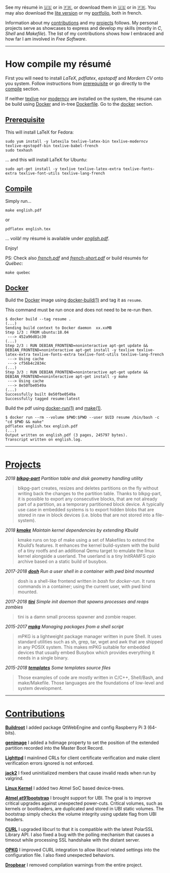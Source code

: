 See my résumé in [:us:](en_US/) or in [:fr:](fr_FR/), or download them in [:us:](pdf/english.pdf) or in [:fr:](pdf/french.pdf). You may also download the [lite version](pdf/french-lite.pdf) or my [portfolio](pdf/portfolio-french.pdf), both in french.

Information about my [contributions](#contributions) and my [projects](#projects) follows. My personal projects serve as showcases to express and develop my skills (mostly in _C_, _Shell_ and _Makefile_). The list of my contributions shows how I embraced and how far I am involved in _Free Software_.

---

# How compile my résumé

First you will need to install *LaTeX*, *pdflatex*, *epstopdf* and *Mordern CV* onto you system. Follow instructions from [prerequisite](#prerequisite) or go directly to the [compile](#compile) section.

If neither [texlive] nor [moderncv] are installed on the system, the résumé can be build using [Docker] and in-tree [Dockerfile]. Go to the [docker](#docker) section.

## [Prerequisite](#=prerequisite)

This will install LaTeX for Fedora:

```
sudo yum install -y latexila texlive-latex-bin texlive-moderncv texlive-epstopdf-bin texlive-babel-french
sudo texhash
```

... and this will install LaTeX for Ubuntu:


```
sudo apt-get install -y texlive texlive-latex-extra texlive-fonts-extra texlive-font-utils texlive-lang-french
```

## [Compile](#=compile)

Simply run...

```
make english.pdf
```

or

```
pdflatex english.tex
```

... voilà! my résumé is available under *[english.pdf](pdf/english.pdf)*.

Enjoy!

PS: Check also *[french.pdf](pdf/french.pdf)* and *[french-short.pdf](pdf/french-short.pdf)* or build résumés for *Québec*:

```
make quebec
```

## [Docker](#=docker)

Build the [Docker] image using [docker-build(1)] and tag it as `resume`.

This command must be run once and does not need to be re-run then.

	$ docker build --tag resume .
	(...)
	Sending build context to Docker daemon  xx.xxMB
	Step 1/3 : FROM ubuntu:18.04
	 ---> 452a96d81c30
	(...)
	Step 2/3 : RUN DEBIAN_FRONTEND=noninteractive apt-get update &&     DEBIAN_FRONTEND=noninteractive apt-get install -y texlive texlive-latex-extra texlive-fonts-extra texlive-font-utils texlive-lang-french
	 ---> Using cache
	 ---> cf56b4c2834c
	(...)
	Step 3/3 : RUN DEBIAN_FRONTEND=noninteractive apt-get update &&     DEBIAN_FRONTEND=noninteractive apt-get install -y make
	 ---> Using cache
	 ---> 8e50fbe0549a
	(...)
	Successfully built 8e50fbe0549a
	Successfully tagged resume:latest

Build the pdf using [docker-run(1)] and [make(1)].

	$ docker run --rm --volume $PWD:$PWD --user $UID resume /bin/bash -c "cd $PWD && make"
	pdflatex english.tex english.pdf
	(...)
	Output written on english.pdf (3 pages, 245797 bytes).
	Transcript written on english.log.

[Docker]: https://www.docker.com/
[Dockerfile]: https://docs.docker.com/engine/reference/builder/
[docker-build(1)]: https://docs.docker.com/engine/reference/commandline/build/
[docker-run(1)]: https://docs.docker.com/engine/reference/run/
[make(1)]: https://www.gnu.org/software/make/manual/make.html
[moderncv]: https://ctan.org/pkg/moderncv
[texlive]: https://ctan.org/pkg/texlive

---

# [Projects](#=projects)

*2018* ***[blkpg-part](https://gazoo74.github.io/blkpg-part/)*** *Partition table and disk geometry handling utility*

> blkpg-part creates, resizes and deletes partitions on the fly without writing back the changes to the partition table. Thanks to blkpg-part, it is possible to export any consecutive blocks, that are not already part of a partition, as a temporary partitioned block device. A typically use case in embedded systems is to export hidden blobs that are stored in raw in block devices (i.e. blobs that are not stored into a file-system).

*2018* ***[kmake](https://gazoo74.github.io/kmake/)*** *Maintain kernel dependencies by extending Kbuild*

> kmake runs on top of make using a set of Makefiles to extend the Kbuild’s features. It enhances the kernel build-system with the build of a tiny rootfs and an additional Qemu target to emulate the linux kernel alongside a userland. The userland is a tiny InitRAMFS cpio archive based on a static build of busybox.

*2017-2018* ***[dosh](https://gazoo74.github.io/dosh/)*** *Run a user shell in a container with pwd bind mounted*

> dosh is a shell-like frontend written in _bash_ for _docker-run_. It runs commands in a container; using the current user, with pwd bind mounted.

*2017-2018* ***[tini](https://gazoo74.github.io/tini/)*** *Simple init daemon that spawns processes and reaps zombies*

> tini is a damn small process spawner and zombie reaper.

*2015-2017* ***[mpkg](https://gazoo74.github.io/mpkg)*** *Managing packages from a shell script*

> mPKG is a lightweight package manager written in pure Shell. It uses standard utilities such as sh, grep, tar, wget and awk that are shipped in any POSIX system. This makes mPKG suitable for embedded devices that usually embed Busybox which provides everything it needs in a single binary.

*2015-2018* ***[templates](https://gazoo74.github.io/templates/)*** *Some templates source files*

> Those examples of code are mostly written in C/C++, Shell/Bash, and make/Makefile. Those languages are the foundations of low-level and system development.

---

# [Contributions](#=contributions)

**[Buildroot](https://github.com/buildroot/buildroot/commits?author=gazoo74)** I added package QtWebEngine and config Raspberry Pi 3 (64-bits).

**[genimage](https://github.com/pengutronix/genimage/commits?author=gazoo74)** I added a hdimage property to set the position of the extended partition recorded into the Master Boot Record.

**[Lighttpd](https://github.com/lighttpd/lighttpd1.4/commits?author=gazoo74)** I mainlined CRLs for client certificate verification and make client verification errors ignored is not enforced.

**[jack2](https://github.com/jackaudio/jack2/commits?author=gazoo74)** I fixed uninitialized members that cause invalid reads when run by valgrind.

**[Linux Kernel](https://git.kernel.org/cgit/linux/kernel/git/torvalds/linux.git/log/?qt=grep&q=PORTAY)** I added two Atmel SoC based device-trees.

**[Atmel at91bootstrap](https://github.com/linux4sam/at91bootstrap/commits?author=gazoo74)** I brought support for UBI. The goal is to improve critical upgrades against unexpected power-cuts. Critical volumes, such as kernels or bootloaders, are duplicated and stored in UBI static volumes. The bootstrap simply checks the volume integrity using update flag from UBI headers.

**[CURL](https://github.com/bagder/curl/commits?author=gazoo74)** I upgraded libcurl to that it is compatible with the latest PolarSSL Library API. I also fixed a bug with the polling mechanism that causes a timeout while processing SSL handshake with the distant server.

**[OPKG](http://git.yoctoproject.org/cgit/cgit.cgi/opkg/log/?qt=grep&q=PORTAY)** I improved CURL integration to allow libcurl related settings into the configuration file. I also fixed unexpected behaviors.

**[Dropbear](https://github.com/mkj/dropbear/commits?author=gazoo74)** I removed compilation warnings from the entire project.

